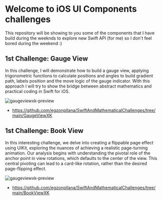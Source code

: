 # Welcome to iOS UI Components challenges
This repository will be showing to you some of the components that I have build during the weeknds to explore new Swift API (for me) so I don't feel bored during the weekend :)

## 1st Challenge: Gauge View
In this challenge, I will demonstrate how to build a gauge view, applying trigonometric functions to calculate positions and angles to build gradient path, labels position and the move logic of the gauge indicator. With this approach I will try to show the bridge between abstract mathematics and practical coding in Swift for iOS.

<div align="leading">
  <img src="https://github.com/user-attachments/assets/5479ac09-023f-4440-a13c-afb9ad932224" alt="gaugeviewxk-preview">
</div>

- https://github.com/egzonpllana/SwiftAndMathematicalChallenges/tree/main/GaugeViewXK

## 1st Challenge: Book View
In this interesting challenge, we delve into creating a flippable page effect using UIKit, exploring the nuances of achieving a realistic page-turning animation. Our analysis begins with understanding the pivotal role of the anchor point in view rotations, which defaults to the center of the view. This central pivoting can lead to a card-like rotation, rather than the desired page-flipping effect.

<div align="leading">
  <img src="https://github.com/user-attachments/assets/3db46fc2-6ae8-4811-a4fe-b8da1cebc2ee" alt="gaugeviewxk-preview">
</div>

- https://github.com/egzonpllana/SwiftAndMathematicalChallenges/tree/main/BookViewXK
